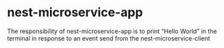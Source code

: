# nest-microservice-app
The responsibility of nest-microservice-app is to print “Hello World” in the terminal in response to an event send from the nest-microservice-client

